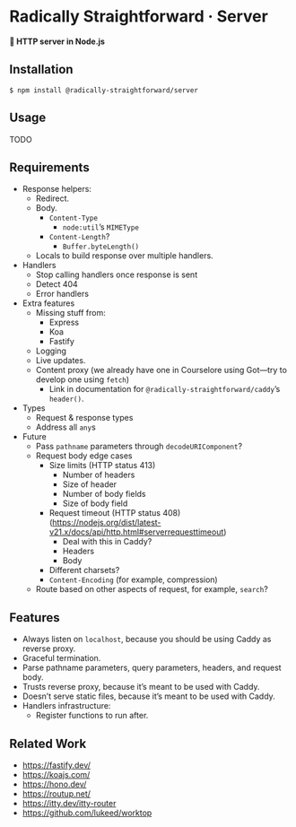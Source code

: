 # Radically Straightforward · Server

**🦾 HTTP server in Node.js**

## Installation

```console
$ npm install @radically-straightforward/server
```

## Usage

TODO

## Requirements

- Response helpers:
  - Redirect.
  - Body.
    - `Content-Type`
      - `node:util`’s `MIMEType`
    - `Content-Length`?
      - `Buffer.byteLength()`
  - Locals to build response over multiple handlers.
- Handlers
  - Stop calling handlers once response is sent
  - Detect 404
  - Error handlers
- Extra features
  - Missing stuff from:
    - Express
    - Koa
    - Fastify
  - Logging
  - Live updates.
  - Content proxy (we already have one in Courselore using Got—try to develop one using `fetch`)
    - Link in documentation for `@radically-straightforward/caddy`’s `header()`.
- Types
  - Request & response types
  - Address all `any`s
- Future
  - Pass `pathname` parameters through `decodeURIComponent`?
  - Request body edge cases
    - Size limits (HTTP status 413)
      - Number of headers
      - Size of header
      - Number of body fields
      - Size of body field
    - Request timeout (HTTP status 408) (https://nodejs.org/dist/latest-v21.x/docs/api/http.html#serverrequesttimeout)
      - Deal with this in Caddy?
      - Headers
      - Body
    - Different charsets?
    - `Content-Encoding` (for example, compression)
  - Route based on other aspects of request, for example, `search`?

## Features

- Always listen on `localhost`, because you should be using Caddy as reverse proxy.
- Graceful termination.
- Parse pathname parameters, query parameters, headers, and request body.
- Trusts reverse proxy, because it’s meant to be used with Caddy.
- Doesn’t serve static files, because it’s meant to be used with Caddy.
- Handlers infrastructure:
  - Register functions to run after.

## Related Work

- <https://fastify.dev/>
- <https://koajs.com/>
- <https://hono.dev/>
- <https://routup.net/>
- <https://itty.dev/itty-router>
- <https://github.com/lukeed/worktop>
